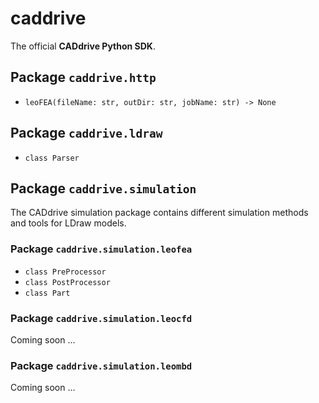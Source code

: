 # caddrive

The official **CADdrive Python SDK**.

## Package ``caddrive.http``

* ``leoFEA(fileName: str, outDir: str, jobName: str) -> None``

## Package ``caddrive.ldraw``

* ``class Parser``

## Package ``caddrive.simulation``

The CADdrive simulation package contains different simulation methods and tools for LDraw models.

### Package ``caddrive.simulation.leofea``

* ``class PreProcessor``
* ``class PostProcessor``
* ``class Part``

### Package ``caddrive.simulation.leocfd``

Coming soon ...

### Package ``caddrive.simulation.leombd``

Coming soon ...